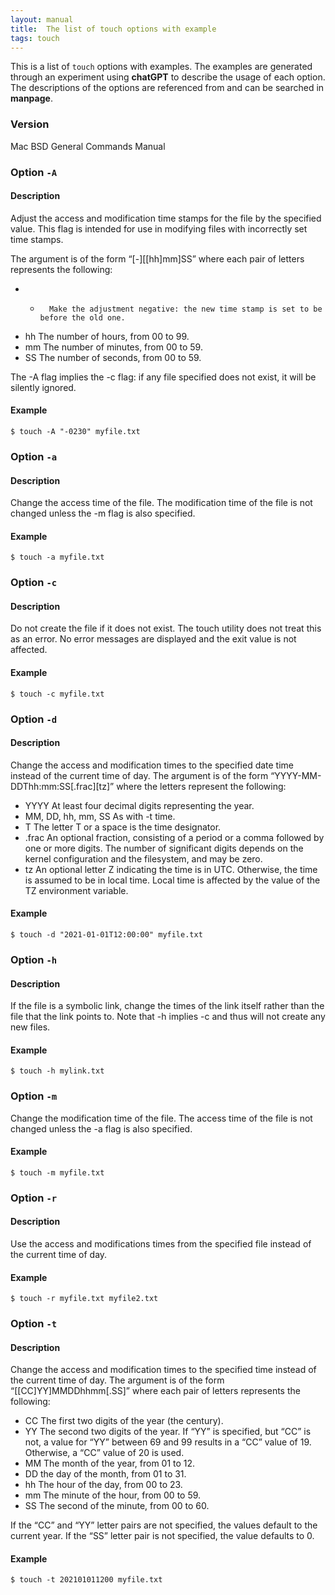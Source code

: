 ```yaml
---
layout: manual
title:  The list of touch options with example
tags: touch
---
```


This is a list of `touch` options with examples. The examples are generated through an experiment using **chatGPT** to describe the usage of each option. The descriptions of the options are referenced from and can be searched in **manpage**.

### Version

Mac BSD General Commands Manual

### Option `-A`
#### Description

Adjust the access and modification time stamps for the file by the specified value.  This flag is intended for use in modifying files with incorrectly set time stamps.

The argument is of the form “[-][[hh]mm]SS” where each pair of letters represents the following:
- -       Make the adjustment negative: the new time stamp is set to be before the old one.
- hh      The number of hours, from 00 to 99.
- mm      The number of minutes, from 00 to 59.
- SS      The number of seconds, from 00 to 59.

The -A flag implies the -c flag: if any file specified does not exist, it will be silently ignored.

#### Example

```
$ touch -A "-0230" myfile.txt
```

### Option `-a`
#### Description

Change the access time of the file.  The modification time of the file is not changed unless the -m flag is also specified.

#### Example

```
$ touch -a myfile.txt
```

### Option `-c`
#### Description

Do not create the file if it does not exist.  The touch utility does not treat this as an error.  No error messages are displayed and the exit value is not affected.

#### Example

```
$ touch -c myfile.txt
```

### Option `-d`
#### Description

Change the access and modification times to the specified date time instead of the current time of day.  The argument is of the form “YYYY-MM-DDThh:mm:SS[.frac][tz]” where the letters represent the following:
- YYYY    At least four decimal digits representing the year.
- MM, DD, hh, mm, SS As with -t time.
- T       The letter T or a space is the time designator.
- .frac   An optional fraction, consisting of a period or a comma followed by one or more digits.  The number of significant digits depends on the kernel configuration and the filesystem, and may be zero.
- tz      An optional letter Z indicating the time is in UTC.  Otherwise, the time is assumed to be in local time.  Local time is affected by the value of the TZ environment variable.

#### Example

```
$ touch -d "2021-01-01T12:00:00" myfile.txt
```

### Option `-h`
#### Description

If the file is a symbolic link, change the times of the link itself rather than the file that the link points to.  Note that -h implies -c and thus will not create any new files.

#### Example

```
$ touch -h mylink.txt
```

### Option `-m`

Change the modification time of the file.  The access time of the file is not changed unless the -a flag is also specified.

#### Example

```
$ touch -m myfile.txt
```

### Option `-r`
#### Description

Use the access and modifications times from the specified file instead of the current time of day.

#### Example

```
$ touch -r myfile.txt myfile2.txt
```

### Option `-t`
#### Description

Change the access and modification times to the specified time instead of the current time of day.  The argument is of the form “[[CC]YY]MMDDhhmm[.SS]” where each pair of letters represents the following:

- CC      The first two digits of the year (the century).
- YY      The second two digits of the year.  If “YY” is specified, but “CC” is not, a value for “YY” between 69 and 99 results in a “CC” value of 19.  Otherwise, a “CC” value of 20 is used.
- MM      The month of the year, from 01 to 12.
- DD      the day of the month, from 01 to 31.
- hh      The hour of the day, from 00 to 23.
- mm      The minute of the hour, from 00 to 59.
- SS      The second of the minute, from 00 to 60.

If the “CC” and “YY” letter pairs are not specified, the values default to the current year.  If the “SS” letter pair is not specified, the value defaults to 0.

#### Example

```
$ touch -t 202101011200 myfile.txt
```